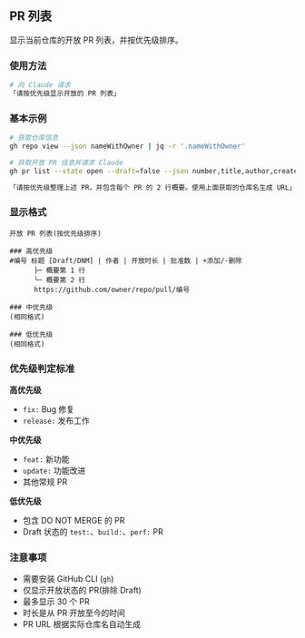 ## PR 列表

显示当前仓库的开放 PR 列表，并按优先级排序。

### 使用方法

```bash
# 向 Claude 请求
「请按优先级显示开放的 PR 列表」
```

### 基本示例

```bash
# 获取仓库信息
gh repo view --json nameWithOwner | jq -r '.nameWithOwner'

# 获取开放 PR 信息并请求 Claude
gh pr list --state open --draft=false --json number,title,author,createdAt,additions,deletions,reviews --limit 30

「请按优先级整理上述 PR，并包含每个 PR 的 2 行概要。使用上面获取的仓库名生成 URL」
```

### 显示格式

```text
开放 PR 列表(按优先级排序)

### 高优先级
#编号 标题 [Draft/DNM] | 作者 | 开放时长 | 批准数 | +添加/-删除
      ├─ 概要第 1 行
      └─ 概要第 2 行
      https://github.com/owner/repo/pull/编号

### 中优先级
(相同格式)

### 低优先级
(相同格式)
```

### 优先级判定标准

**高优先级**

- `fix:` Bug 修复
- `release:` 发布工作

**中优先级**

- `feat:` 新功能
- `update:` 功能改进
- 其他常规 PR

**低优先级**

- 包含 DO NOT MERGE 的 PR
- Draft 状态的 `test:`、`build:`、`perf:` PR

### 注意事项

- 需要安装 GitHub CLI (`gh`)
- 仅显示开放状态的 PR(排除 Draft)
- 最多显示 30 个 PR
- 时长是从 PR 开放至今的时间
- PR URL 根据实际仓库名自动生成
